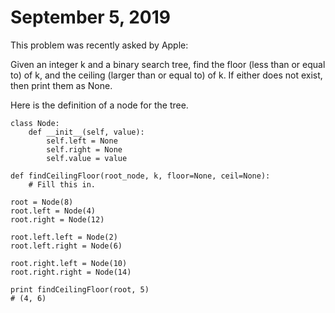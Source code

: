 # September 5, 2019

This problem was recently asked by Apple:

Given an integer k and a binary search tree, find the floor (less than or equal
to) of k, and the ceiling (larger than or equal to) of k. If either does not
exist, then print them as None.

Here is the definition of a node for the tree.

```
class Node:
    def __init__(self, value):
        self.left = None
        self.right = None
        self.value = value

def findCeilingFloor(root_node, k, floor=None, ceil=None):
    # Fill this in.

root = Node(8)
root.left = Node(4)
root.right = Node(12)

root.left.left = Node(2)
root.left.right = Node(6)

root.right.left = Node(10)
root.right.right = Node(14)

print findCeilingFloor(root, 5)
# (4, 6)
```
